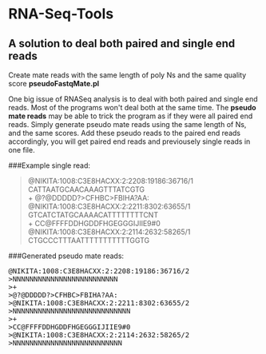# RNA-Seq-Tools

## A solution to deal both paired and single end reads
Create mate reads with the same length of poly Ns and the same quality score
**pseudoFastqMate.pl**

One big issue of RNASeq analysis is to deal with both paired and single end reads. 
Most of the programs won't deal both at the same time. 
The __pseudo mate reads__ may be able to trick the program as if they were all paired end reads.
Simply generate pseudo mate reads using the same length of Ns, and the same scores.
Add these pseudo reads to the paired end reads accordingly, you will get paired end reads and 
previousely single reads in one file. 

###Example single read:
>@NIKITA:1008:C3E8HACXX:2:2208:19186:36716/1  
>CATTAATGCAACAAAGTTTATCGTG  
>+
>@?@DDDDD?>CFHBC>FBIHA?AA:  
>@NIKITA:1008:C3E8HACXX:2:2211:8302:63655/1  
>GTCATCTATGCAAAACATTTTTTTTCNT  
>+
>CC@FFFFDDHGDDFHGEGGGIJIIE9#0  
>@NIKITA:1008:C3E8HACXX:2:2114:2632:58265/1  
>CTGCCCTTTAATTTTTTTTTTTGGTG  

###Generated pseudo mate reads:
<pre>@NIKITA:1008:C3E8HACXX:2:2208:19186:36716/2
>NNNNNNNNNNNNNNNNNNNNNNNNN
>+
>@?@DDDDD?>CFHBC>FBIHA?AA:
>@NIKITA:1008:C3E8HACXX:2:2211:8302:63655/2
>NNNNNNNNNNNNNNNNNNNNNNNNNNNN
>+
>CC@FFFFDDHGDDFHGEGGGIJIIE9#0
>@NIKITA:1008:C3E8HACXX:2:2114:2632:58265/2
>NNNNNNNNNNNNNNNNNNNNNNNNNN
</pre>

